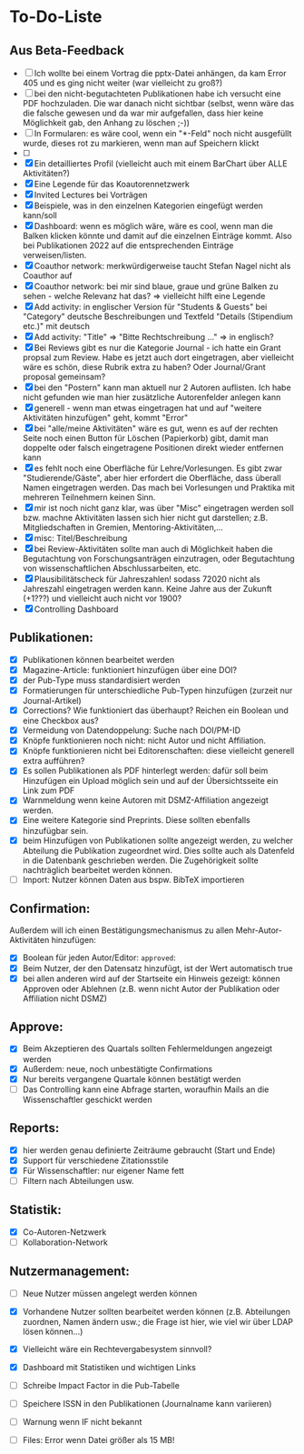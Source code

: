 # To-Do-Liste

## Aus Beta-Feedback
- [ ] Ich wollte bei einem Vortrag die pptx-Datei anhängen, da kam Error 405 und es ging nicht weiter (war vielleicht zu groß?)
- [ ] bei den nicht-begutachteten Publikationen habe ich versucht eine PDF hochzuladen. Die war danach nicht sichtbar (selbst, wenn wäre das die falsche gewesen und da war mir aufgefallen, dass hier keine Möglichkeit gab, den Anhang zu löschen ;-))
- [ ] In Formularen: es wäre cool, wenn ein "*-Feld" noch nicht ausgefüllt wurde, dieses rot zu markieren, wenn man auf Speichern klickt
- [ ] 
- [x] Ein detailliertes Profil (vielleicht auch mit einem BarChart über ALLE Aktivitäten?)
- [x] Eine Legende für das Koautorennetzwerk
- [x] Invited Lectures bei Vorträgen
- [x] Beispiele, was in den einzelnen Kategorien eingefügt werden kann/soll
- [x] Dashboard: wenn es möglich wäre, wäre es cool, wenn man die Balken klicken könnte und damit auf die einzelnen Einträge kommt. Also bei Publikationen 2022 auf die entsprechenden Einträge verweisen/listen. 
- [x] Coauthor network: merkwürdigerweise taucht Stefan Nagel nicht als Coauthor auf
- [x] Coauthor network: bei mir sind blaue, graue und grüne Balken zu sehen - welche Relevanz hat das? => vielleicht hilft eine Legende
- [x] Add activity: in englischer Version für "Students & Guests" bei "Category" deutsche Beschreibungen und Textfeld "Details (Stipendium etc.)" mit deutsch
- [x] Add activity: "Title" => "Bitte Rechtschreibung ..." => in englisch?
- [x] Bei Reviews gibt es nur die Kategorie Journal - ich hatte ein Grant propsal zum Review. Habe es jetzt auch dort eingetragen, aber vielleicht wäre es schön, diese Rubrik extra zu haben? Oder Journal/Grant proposal gemeinsam?
- [x] bei den "Postern" kann man aktuell nur 2 Autoren auflisten. Ich habe nicht gefunden wie man hier zusätzliche Autorenfelder anlegen kann
- [x] generell - wenn man etwas eingetragen hat und auf "weitere Aktivitäten hinzufügen" geht, kommt "Error"
- [x] bei "alle/meine Aktivitäten" wäre es gut, wenn es auf der rechten Seite noch einen Button für Löschen (Papierkorb) gibt, damit man doppelte oder falsch eingetragene Positionen direkt wieder entfernen kann
- [x] es fehlt noch eine Oberfläche für Lehre/Vorlesungen. Es gibt zwar "Studierende/Gäste", aber hier erfordert die Oberfläche, dass überall Namen eingetragen werden. Das mach bei Vorlesungen und Praktika mit mehreren Teilnehmern keinen Sinn.
- [x] mir ist noch nicht ganz klar, was über "Misc" eingetragen werden soll bzw. machne Aktivitäten lassen sich hier nicht gut darstellen; z.B. Mitgliedschaften in Gremien, Mentoring-Aktivitäten,... 
- [x] misc: Titel/Beschreibung
- [x] bei Review-Aktivitäten sollte man auch di Möglichkeit haben die Begutachtung von Forschungsanträgen einzutragen, oder Begutachtung von wissenschaftlichen Abschlussarbeiten, etc.
- [x] Plausibilitätscheck für Jahreszahlen! sodass 72020 nicht als Jahreszahl eingetragen werden kann. Keine Jahre aus der Zukunft (+1???) und vielleicht auch nicht vor 1900?
- [x] Controlling Dashboard

## Publikationen:
- [x] Publikationen können bearbeitet werden
- [x] Magazine-Article: funktioniert hinzufügen über eine DOI?
- [x] der Pub-Type muss standardisiert werden
- [x] Formatierungen für unterschiedliche Pub-Typen hinzufügen (zurzeit nur Journal-Artikel)
- [x] Corrections? Wie funktioniert das überhaupt? Reichen ein Boolean und eine Checkbox aus?
- [x] Vermeidung von Datendoppelung: Suche nach DOI/PM-ID
- [x] Knöpfe funktionieren noch nicht: nicht Autor und nicht Affiliation.
- [x] Knöpfe funktionieren nicht bei Editorenschaften: diese vielleicht generell extra aufführen?
- [x] Es sollen Publikationen als PDF hinterlegt werden: dafür soll beim Hinzufügen ein Upload möglich sein und auf der Übersichtsseite ein Link zum PDF
- [x] Warnmeldung wenn keine Autoren mit DSMZ-Affiliation angezeigt werden.
- [x] Eine weitere Kategorie sind Preprints. Diese sollten ebenfalls hinzufügbar sein.
- [x] beim Hinzufügen von Publikationen sollte angezeigt werden, zu welcher Abteilung die Publikation zugeordnet wird. Dies sollte auch als Datenfeld in die Datenbank geschrieben werden. Die Zugehörigkeit sollte nachträglich bearbeitet werden können.
- [ ] Import: Nutzer können Daten aus bspw. BibTeX importieren

## Confirmation:
Außerdem will ich einen Bestätigungsmechanismus zu allen Mehr-Autor-Aktivitäten hinzufügen:

- [x] Boolean für jeden Autor/Editor: `approved`:
- [x] Beim Nutzer, der den Datensatz hinzufügt, ist der Wert automatisch true
- [x] bei allen anderen wird auf der Startseite ein Hinweis gezeigt: können Approven oder Ablehnen (z.B. wenn nicht Autor der Publikation oder Affiliation nicht DSMZ)

## Approve:
- [x] Beim Akzeptieren des Quartals sollten Fehlermeldungen angezeigt werden
- [x] Außerdem: neue, noch unbestätigte Confirmations
- [x] Nur bereits vergangene Quartale können bestätigt werden
- [ ] Das Controlling kann eine Abfrage starten, woraufhin Mails an die Wissenschaftler geschickt werden

## Reports:
- [x] hier werden genau definierte Zeiträume gebraucht (Start und Ende)
- [x] Support für verschiedene Zitationsstile
- [x] Für Wissenschaftler: nur eigener Name fett
- [ ] Filtern nach Abteilungen usw.

## Statistik:
- [x] Co-Autoren-Netzwerk
- [ ] Kollaboration-Network

## Nutzermanagement:
- [ ] Neue Nutzer müssen angelegt werden können
- [x] Vorhandene Nutzer sollten bearbeitet werden können (z.B. Abteilungen zuordnen, Namen ändern usw.; die Frage ist hier, wie viel wir über LDAP lösen können...)
- [x] Vielleicht wäre ein Rechtevergabesystem sinnvoll?


- [x] Dashboard mit Statistiken und wichtigen Links
- [ ] Schreibe Impact Factor in die Pub-Tabelle
- [ ] Speichere ISSN in den Publikationen (Journalname kann variieren)
- [ ] Warnung wenn IF nicht bekannt
- [ ] Files: Error wenn Datei größer als 15 MB!


<!-- 
<div class="csl-entry">Feynman, R. (2000). Probability Theory. In <i>Reliability, Maintenance and Logistic Support</i> (pp. 13–49). Springer US. https://doi.org/10.1007/978-1-4615-4655-9_2</div> -->